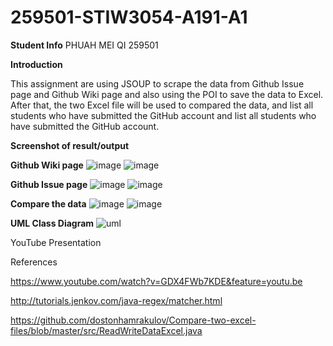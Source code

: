 # 259501-STIW3054-A191-A1
**Student Info**
PHUAH MEI QI 259501

**Introduction**

This assignment are using JSOUP to scrape the data from  Github Issue page and Github Wiki page and also using the POI to save the data to Excel. After that, the two Excel file will be used to compared the data, and list all students who have submitted the GitHub account and list all students who have submitted the GitHub account.

**Screenshot of result/output**
 
 **Github Wiki page**
![image](https://user-images.githubusercontent.com/55037983/66923266-0fd7c580-f05b-11e9-8426-8ca37490a255.png)
![image](https://user-images.githubusercontent.com/55037983/66921482-e4071080-f057-11e9-8a57-e4923e8f9be1.png)

**Github Issue page**
![image](https://user-images.githubusercontent.com/55037983/66923328-267e1c80-f05b-11e9-9802-5d3726194396.png)
![image](https://user-images.githubusercontent.com/55037983/66921608-2892ac00-f058-11e9-85b4-7bb2055bf49d.png)

**Compare the data**
![image](https://user-images.githubusercontent.com/55037983/66923585-a86e4580-f05b-11e9-8ee5-2338560bc1f3.png)
![image](https://user-images.githubusercontent.com/55037983/66923638-c50a7d80-f05b-11e9-8a04-1748218a2e77.png)

**UML Class Diagram**
![uml](https://user-images.githubusercontent.com/55037983/66923154-e1f28100-f05a-11e9-8210-fa1c6b2c3de0.PNG)

YouTube Presentation


References

https://www.youtube.com/watch?v=GDX4FWb7KDE&feature=youtu.be

http://tutorials.jenkov.com/java-regex/matcher.html

https://github.com/dostonhamrakulov/Compare-two-excel-files/blob/master/src/ReadWriteDataExcel.java
